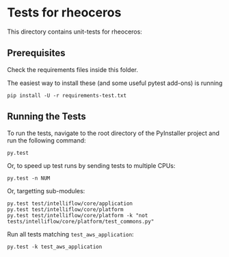 Tests for rheoceros
=====================

This directory contains unit-tests for rheoceros:

Prerequisites
-------------

Check the requirements files inside this folder.

The easiest way to install these (and some useful pytest add-ons) is running
```
pip install -U -r requirements-test.txt
```

Running the Tests
-----------------

To run the tests, navigate to the root directory of the PyInstaller project and
run the following command:

    py.test

Or, to speed up test runs by sending tests to multiple CPUs:

    py.test -n NUM

Or, targetting sub-modules:

    py.test test/intelliflow/core/application
    py.test test/intelliflow/core/platform
    py.test test/intelliflow/core/platform -k "not tests/intelliflow/core/platform/test_commons.py"

Run all tests matching `test_aws_application`:

    py.test -k test_aws_application